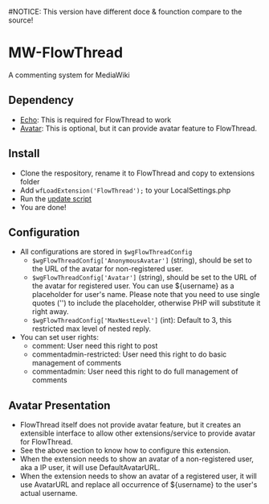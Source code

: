 #NOTICE: This version have different doce & founction compare to the source! 

# MW-FlowThread
A commenting system for MediaWiki

## Dependency
* [Echo](https://www.mediawiki.org/wiki/Extension:Echo): This is required for FlowThread to work
* [Avatar](https://github.com/nbdd0121/MW-Avatar): This is optional, but it can provide avatar feature to FlowThread.

## Install
* Clone the respository, rename it to FlowThread and copy to extensions folder
* Add `wfLoadExtension('FlowThread');` to your LocalSettings.php
* Run the [update script](https://www.mediawiki.org/wiki/Manual:Update.php)
* You are done!

## Configuration
* All configurations are stored in `$wgFlowThreadConfig`
	* `$wgFlowThreadConfig['AnonymousAvatar']` (string), should be set to the URL of the avatar for non-registered user.
	* `$wgFlowThreadConfig['Avatar']` (string), should be set to the URL of the avatar for registered user. You can use ${username} as a placeholder for user's name. Please note that you need to use single quotes ('') to include the placeholder, otherwise PHP will substitute it right away.
	* `$wgFlowThreadConfig['MaxNestLevel']` (int): Default to 3, this restricted max level of nested reply.
* You can set user rights: 
	* comment: User need this right to post
	* commentadmin-restricted: User need this right to do basic management of comments
	* commentadmin: User need this right to do full management of comments

## Avatar Presentation
* FlowThread itself does not provide avatar feature, but it creates an extensible interface to allow other extensions/service to provide avatar for FlowThread.
* See the above section to know how to configure this extension.
* When the extension needs to show an avatar of a non-registered user, aka a IP user, it will use DefaultAvatarURL.
* When the extension needs to show an avatar of a registered user, it will use AvatarURL and replace all occurrence of ${username} to the user's actual username.
